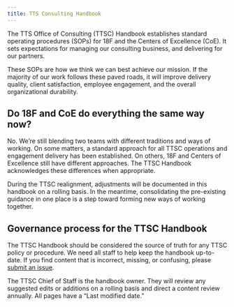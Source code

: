 ```yaml
---
title: TTS Consulting Handbook
---
```


The TTS Office of Consulting (TTSC) Handbook establishes standard operating procedures (SOPs) for 18F and the Centers of Excellence (CoE). It sets expectations for managing our consulting business, and delivering for our partners.

These SOPs are how we think we can best achieve our mission. If the majority of our work follows these paved roads, it will improve delivery quality, client satisfaction, employee engagement, and the overall organizational durability.

## Do 18F and CoE do everything the same way now?

No. We’re still blending two teams with different traditions and ways of working. On some matters, a standard approach for all TTSC operations and engagement delivery has been established. On others, 18F and Centers of Excellence still have different approaches. The TTSC Handbook acknowledges these differences when appropriate.

During the TTSC realignment, adjustments will be documented in this handbook on a rolling basis. In the meantime, consolidating the pre-existing guidance in one place is a step toward forming new ways of working together.

## Governance process for the TTSC Handbook

The TTSC Handbook should be considered the source of truth for any TTSC policy or procedure.
We need all staff to help keep the handbook up-to-date. If you find content that is incorrect, missing, or confusing, please [submit an issue](https://github.com/18F/handbook/issues/new).

The TTSC Chief of Staff is the handbook owner. They will review any suggested edits or additions on a rolling basis and direct a content review annually. All pages have a “Last modified date.”
